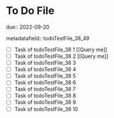# To Do File

due:: 2022-09-20

metadatafield:: todoTestFile_38_49

- [ ] Task of todoTestFile_38 1 [[Query me]]
- [ ] Task of todoTestFile_38 2 [[Query me]]
- [ ] Task of todoTestFile_38 3
- [ ] Task of todoTestFile_38 4
- [ ] Task of todoTestFile_38 5
- [ ] Task of todoTestFile_38 6
- [ ] Task of todoTestFile_38 7
- [ ] Task of todoTestFile_38 8
- [ ] Task of todoTestFile_38 9
- [ ] Task of todoTestFile_38 10
